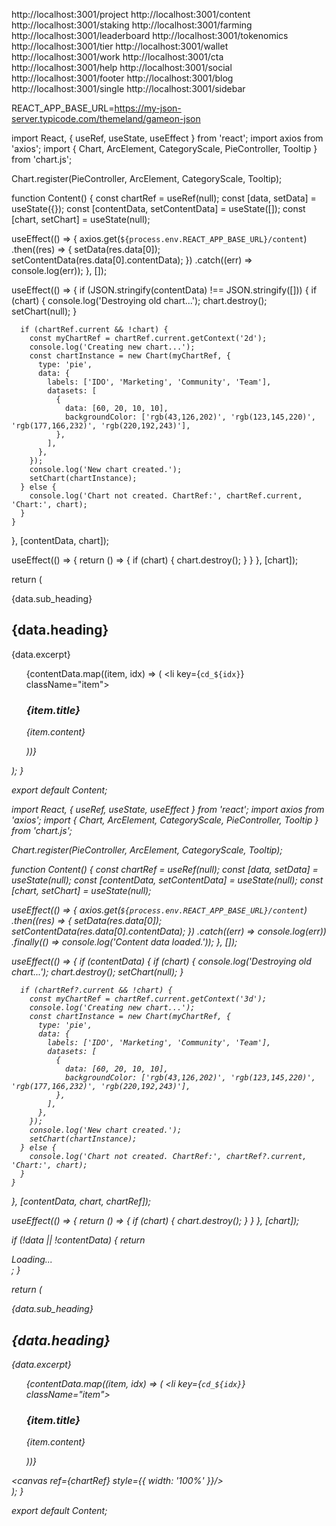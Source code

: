   http://localhost:3001/project
  http://localhost:3001/content
  http://localhost:3001/staking
  http://localhost:3001/farming
  http://localhost:3001/leaderboard
  http://localhost:3001/tokenomics
  http://localhost:3001/tier
  http://localhost:3001/wallet
  http://localhost:3001/work
  http://localhost:3001/cta
  http://localhost:3001/help
  http://localhost:3001/social
  http://localhost:3001/footer
  http://localhost:3001/blog
  http://localhost:3001/single
  http://localhost:3001/sidebar

  REACT_APP_BASE_URL=https://my-json-server.typicode.com/themeland/gameon-json













  import React, { useRef, useState, useEffect } from 'react';
import axios from 'axios';
import { Chart, ArcElement, CategoryScale, PieController, Tooltip } from 'chart.js';

Chart.register(PieController, ArcElement, CategoryScale, Tooltip);

function Content() {
  const chartRef = useRef(null);
  const [data, setData] = useState({});
  const [contentData, setContentData] = useState([]);
  const [chart, setChart] = useState(null);

  useEffect(() => {
    axios.get(`${process.env.REACT_APP_BASE_URL}/content`)
      .then((res) => {
        setData(res.data[0]);
        setContentData(res.data[0].contentData);
      })
      .catch((err) => console.log(err));
  }, []);

  useEffect(() => {
    if (JSON.stringify(contentData) !== JSON.stringify([])) {
      if (chart) {
        console.log('Destroying old chart...');
        chart.destroy();
        setChart(null);
      }

      if (chartRef.current && !chart) {
        const myChartRef = chartRef.current.getContext('2d');
        console.log('Creating new chart...');
        const chartInstance = new Chart(myChartRef, {
          type: 'pie',
          data: {
            labels: ['IDO', 'Marketing', 'Community', 'Team'],
            datasets: [
              {
                data: [60, 20, 10, 10],
                backgroundColor: ['rgb(43,126,202)', 'rgb(123,145,220)', 'rgb(177,166,232)', 'rgb(220,192,243)'],
              },
            ],
          },
        });
        console.log('New chart created.');
        setChart(chartInstance);
      } else {
        console.log('Chart not created. ChartRef:', chartRef.current, 'Chart:', chart);
      }
    }
  }, [contentData, chart]);

  useEffect(() => {
    return () => {
      if (chart) {
        chart.destroy();
      }
    }
  }, [chart]);

  return (
    <section className="content-area">
      <div className="container">
        <div className="row align-items-center">
          <div className="col-12 col-md-6">
            <div className="content intro">
              <span className="intro-text">{data.sub_heading}</span>
              <h2>{data.heading}</h2>
              <p>{data.excerpt}</p>
              <ul className="list-unstyled items mt-5">
                {contentData.map((item, idx) => (
                  <li key={`cd_${idx}`} className="item">
                    <div className="content-list d-flex align-items-center">
                      <div className="content-icon">
                        <span className={item.featured}>
                          <i className={item.icon} />
                        </span>
                      </div>
                      <div className="content-body ml-4">
                        <h3 className="m-0">{item.title}</h3>
                        <p className="mt-3">{item.content}</p>
                      </div>
                    </div>
                  </li>
                ))}
              </ul>
            </div>
          </div>
          <div className="col-12 col-md-6">
            <canvas ref={chartRef} width="300" height="300" />
          </div>
        </div>
      </div>
    </section>
  );
}

export default Content;










import React, { useRef, useState, useEffect } from 'react';
import axios from 'axios';
import { Chart, ArcElement, CategoryScale, PieController, Tooltip } from 'chart.js';

Chart.register(PieController, ArcElement, CategoryScale, Tooltip);

function Content() {
  const chartRef = useRef(null);
  const [data, setData] = useState(null);
  const [contentData, setContentData] = useState(null);
  const [chart, setChart] = useState(null);

  useEffect(() => {
    axios.get(`${process.env.REACT_APP_BASE_URL}/content`)
      .then((res) => {
        setData(res.data[0]);
        setContentData(res.data[0].contentData);
      })
      .catch((err) => console.log(err))
      .finally(() => console.log('Content data loaded.'));
  }, []);

  useEffect(() => {
    if (contentData) {
      if (chart) {
        console.log('Destroying old chart...');
        chart.destroy();
        setChart(null);
      }

      if (chartRef?.current && !chart) {
        const myChartRef = chartRef.current.getContext('3d');
        console.log('Creating new chart...');
        const chartInstance = new Chart(myChartRef, {
          type: 'pie',
          data: {
            labels: ['IDO', 'Marketing', 'Community', 'Team'],
            datasets: [
              {
                data: [60, 20, 10, 10],
                backgroundColor: ['rgb(43,126,202)', 'rgb(123,145,220)', 'rgb(177,166,232)', 'rgb(220,192,243)'],
              },
            ],
          },
        });
        console.log('New chart created.');
        setChart(chartInstance);
      } else {
        console.log('Chart not created. ChartRef:', chartRef?.current, 'Chart:', chart);
      }
    }
  }, [contentData, chart, chartRef]);

  useEffect(() => {
    return () => {
      if (chart) {
        chart.destroy();
      }
    }
  }, [chart]);

  if (!data || !contentData) {
    return <div>Loading...</div>;
  }

  return (
    <section className="content-area">
      <div className="container">
        <div className="row align-items-center">
          <div className="col-12 col-md-4">
            <div className="content intro">
              <span className="intro-text">
                {data.sub_heading}
              </span>
              <h2>
                {data.heading}
              </h2>
              <p>
                {data.excerpt}
              </p>
              <ul className="list-unstyled items mt-5">
                {contentData.map((item, idx) => (
                  <li key={`cd_${idx}`} className="item">
                    <div className="content-list d-flex align-items-center">
                      <div className="content-icon">
                        <span className={item.featured}>
                          <i className={item.icon} />
                        </span>
                      </div>
                      <div className="content-body ml-4">
                        <h3 className="m-0">{item.title}</h3>
                        <p className="mt-3">{item.content}</p>
                      </div>
                    </div>
                  </li>
                ))}
              </ul>
            </div>
          </div>
          <div className="col-12 col-md-8">
            <canvas ref={chartRef} style={{ width: '100%' }}/>
          </div>
        </div>
      </div>
    </section>
  );
}

export default Content;
